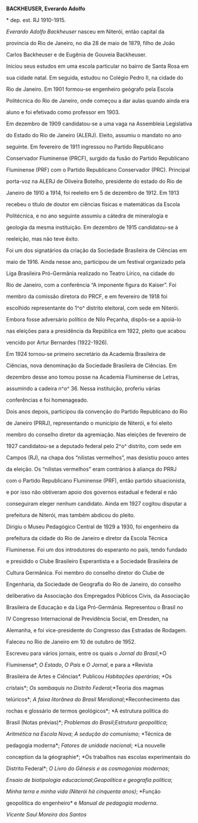 **BACKHEUSER, Everardo Adolfo**



\* dep. est. RJ 1910-1915.



*Everardo Adolfo Backheuser* nasceu em Niterói, então capital da

província do Rio de Janeiro, no dia 28 de maio de 1879, filho de João

Carlos Backheuser e de Eugênia de Gouveia Backheuser.



Iniciou seus estudos em uma escola particular no bairro de Santa Rosa em

sua cidade natal. Em seguida, estudou no Colégio Pedro II, na cidade do

Rio de Janeiro. Em 1901 formou-se engenheiro geógrafo pela Escola

Politécnica do Rio de Janeiro, onde começou a dar aulas quando ainda era

aluno e foi efetivado como professor em 1903.



Em dezembro de 1909 candidatou-se a uma vaga na Assembleia Legislativa

do Estado do Rio de Janeiro (ALERJ). Eleito, assumiu o mandato no ano

seguinte. Em fevereiro de 1911 ingressou no Partido Republicano

Conservador Fluminense (PRCF), surgido da fusão do Partido Republicano

Fluminense (PRF) com o Partido Republicano Conservador (PRC). Principal

porta-voz na ALERJ de Oliveira Botelho, presidente do estado do Rio de

Janeiro de 1910 a 1914, foi reeleito em 5 de dezembro de 1912. Em 1913

recebeu o título de doutor em ciências físicas e matemáticas da Escola

Politécnica, e no ano seguinte assumiu a cátedra de mineralogia e

geologia da mesma instituição. Em dezembro de 1915 candidatou-se à

reeleição, mas não teve êxito.



Foi um dos signatários da criação da Sociedade Brasileira de Ciências em

maio de 1916. Ainda nesse ano, participou de um festival organizado pela

Liga Brasileira Pró-Germânia realizado no Teatro Lírico, na cidade do

Rio de Janeiro, com a conferência “A imponente figura do Kaiser”. Foi

membro da comissão diretora do PRCF, e em fevereiro de 1918 foi

escolhido representante do 1^o^ distrito eleitoral, com sede em Niterói.

Embora fosse adversário político de Nilo Peçanha, dispôs-se a apoiá-lo

nas eleições para a presidência da República em 1922, pleito que acabou

vencido por Artur Bernardes (1922-1926).



Em 1924 tornou-se primeiro secretário da Academia Brasileira de

Ciências, nova denominação da Sociedade Brasileira de Ciências. Em

dezembro desse ano tomou posse na Academia Fluminense de Letras,

assumindo a cadeira n^o^ 36. Nessa instituição, proferiu várias

conferências e foi homenageado.



Dois anos depois, participou da convenção do Partido Republicano do Rio

de Janeiro (PRRJ), representando o município de Niterói, e foi eleito

membro do conselho diretor da agremiação. Nas eleições de fevereiro de

1927 candidatou-se a deputado federal pelo 2^o^ distrito, com sede em

Campos (RJ), na chapa dos “nilistas vermelhos”, mas desistiu pouco antes

da eleição. Os “nilistas vermelhos” eram contrários à aliança do PRRJ

com o Partido Republicano Fluminense (PRF), então partido situacionista,

e por isso não obtiveram apoio dos governos estadual e federal e não

conseguiram eleger nenhum candidato. Ainda em 1927 cogitou disputar a

prefeitura de Niterói, mas também abdicou do pleito.



Dirigiu o Museu Pedagógico Central de 1929 a 1930, foi engenheiro da

prefeitura da cidade do Rio de Janeiro e diretor da Escola Técnica

Fluminense. Foi um dos introdutores do esperanto no país, tendo fundado

e presidido o Clube Brasileiro Esperantista e a Sociedade Brasileira de

Cultura Germânica. Foi membro do conselho diretor do Clube de

Engenharia, da Sociedade de Geografia do Rio de Janeiro, do conselho

deliberativo da Associação dos Empregados Públicos Civis, da Associação

Brasileira de Educação e da Liga Pró-Germânia. Representou o Brasil no

IV Congresso Internacional de Previdência Social, em Dresden, na

Alemanha, e foi vice-presidente do Congresso das Estradas de Rodagem.



Faleceu no Rio de Janeiro em 10 de outubro de 1952.



Escreveu para vários jornais, entre os quais o *Jornal do Brasil*,*O

Fluminense*, *O Estado*, *O País* e *O Jornal*, e para a *Revista

Brasileira de Artes e Ciências*. Publicou *Habitações operárias*; *Os

cristais*; *Os sambaquis no Distrito Federal*;*Teoria dos magmas

telúricos*; *A faixa litorânea do Brasil Meridional*;*Reconhecimento das

rochas e glossário de termos geológicos*; *A estrutura política do

Brasil (Notas prévias)*; *Problemas do Brasil*;*Estrutura geopolítica*;

*Aritmética na Escola Nova*; *A sedução do comunismo*; *Técnica de

pedagogia moderna*; *Fatores de unidade nacional*; *La nouvelle

conception da la géographie*; *Os trabalhos nas escolas experimentais do

Distrito Federal*; *O Livro do Gênesis e as cosmogonias modernas*;

*Ensaio de biotipologia educacional*;*Geopolítica e geografia política*;

*Minha terra e minha vida (Niterói há cinquenta anos)*; *Função

geopolítica do engenheiro* e *Manual de pedagogia moderna*.



*Vicente Saul Moreira dos Santos*



